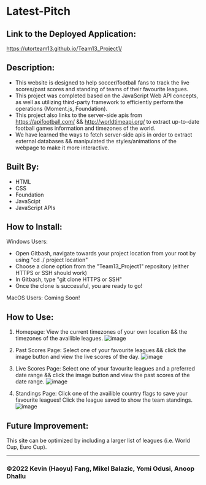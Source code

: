 # Latest-Pitch

## Link to the Deployed Application:
https://utorteam13.github.io/Team13_Project1/

## Description:

* This website is designed to help soccer/football fans to track the live scores/past scores and standing of teams of their favourite leagues.
* This project was completed based on the JavaScript Web API concepts, as well as utilizing third-party framework to efficiently perform the operations (Moment.js, Foundation).
* This project also links to the server-side apis from https://apifootball.com/ && http://worldtimeapi.org/ to extract up-to-date football games information and timezones of the world.
* We have learned the ways to fetch server-side apis in order to extract external databases && manipulated the styles/animations of the webpage to make it more interactive. 


## Built By:
* HTML
* CSS
* Foundation
* JavaScipt
* JavaScript APIs

## How to Install:

Windows Users: 
* Open Gitbash, navigate towards your project location from your root by using "cd ./ project location"
* Choose a clone option from the "Team13_Project1" repository (either HTTPS or SSH should work)
* In Gitbash, type "git clone HTTPS or SSH"
* Once the clone is successful, you are ready to go!

MacOS Users:
Coming Soon!

## How to Use:
1. Homepage: View the current timezones of your own location && the timezones of the availible leagues.
![image](https://user-images.githubusercontent.com/102537904/162641342-c94cbe01-f5cd-4900-8b45-108e6018e745.png)

2. Past Scores Page: Select one of your favourite leagues && click the image button and view the live scores of the day.
![image](https://user-images.githubusercontent.com/102537904/162641395-1308c44d-f94d-447e-8420-9b222f69c457.png)

3. Live Scores Page: Select one of your favourite leagues and a preferred date range && click the image button and view the past scores of the date range.
![image](https://user-images.githubusercontent.com/102537904/162641456-f9e5a81e-8e30-40ae-bdc5-9e1ed0c8c12b.png)

4. Standings Page: Click one of the availible country flags to save your favourite leagues! Click the league saved to show the team standings.
![image](https://user-images.githubusercontent.com/102537904/162641515-29a27bfd-6756-4d10-9819-f0347216867b.png)


## Future Improvement:
This site can be optimized by including a larger list of leagues (i.e. World Cup, Euro Cup).

---

### ©️2022 Kevin (Haoyu) Fang, Mikel Balazic, Yomi Odusi, Anoop Dhallu
